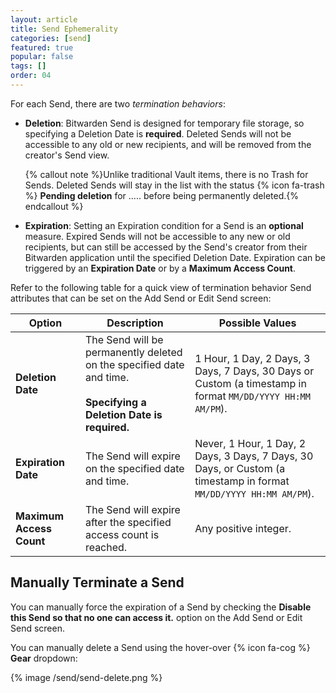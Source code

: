 ```yaml
---
layout: article
title: Send Ephemerality
categories: [send]
featured: true
popular: false
tags: []
order: 04
---
```


For each Send, there are two *termination behaviors*:

- **Deletion**: Bitwarden Send is designed for temporary file storage, so specifying a Deletion Date is **required**. Deleted Sends will not be accessible to any old or new recipients, and will be removed from the creator's Send view.

   {% callout note %}Unlike traditional Vault items, there is no Trash for Sends. Deleted Sends will stay in the list with the status {% icon fa-trash %} **Pending deletion** for ..... before being permanently deleted.{% endcallout %}

- **Expiration**: Setting an Expiration condition for a Send is an **optional** measure. Expired Sends will not be accessible to any new or old recipients, but can still be accessed by the Send's creator from their Bitwarden application until the specified Deletion Date. Expiration can be triggered by an **Expiration Date** or by a **Maximum Access Count**.

Refer to the following table for a quick view of termination behavior Send attributes that can be set on the Add Send or Edit Send screen:

|Option|Description|Possible Values|
|------|-----------|---------------|
|**Deletion Date**|The Send will be permanently deleted on the specified date and time.<br><br>**Specifying a Deletion Date is required.**|1 Hour, 1 Day, 2 Days, 3 Days, 7 Days, 30 Days or Custom (a timestamp in format `MM/DD/YYYY HH:MM AM/PM`).|
|**Expiration Date**|The Send will expire on the specified date and time.|Never, 1 Hour, 1 Day, 2 Days, 3 Days, 7 Days, 30 Days, or Custom (a timestamp in format `MM/DD/YYYY HH:MM AM/PM`).|
|**Maximum Access Count**|The Send will expire after the specified access count is reached.|Any positive integer.|

## Manually Terminate a Send

You can manually force the expiration of a Send by checking the **Disable this Send so that no one can access it.** option on the Add Send or Edit Send screen.

You can manually delete a Send using the hover-over {% icon fa-cog %} **Gear** dropdown:

{% image /send/send-delete.png %}
